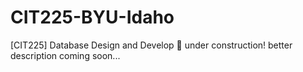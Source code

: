 # CIT225-BYU-Idaho
[CIT225] Database Design and Develop
🔧 under construction! better description coming soon...
